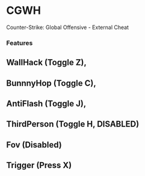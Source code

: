 # CGWH
Counter-Strike: Global Offensive - External Cheat

### Features
## WallHack (Toggle Z),
## BunnnyHop (Toggle C),
## AntiFlash (Toggle J),
## ThirdPerson (Toggle H, DISABLED)
## Fov (Disabled)
## Trigger (Press X)
